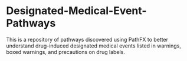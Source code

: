 # Designated-Medical-Event-Pathways
This is a repository of pathways discovered using PathFX to better understand drug-induced designated medical events listed in warnings, boxed warnings, and precautions on drug labels.
